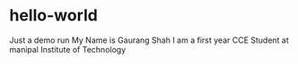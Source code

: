 # hello-world
Just a demo run
My Name is Gaurang Shah
I am a first year CCE Student at manipal Institute of Technology
